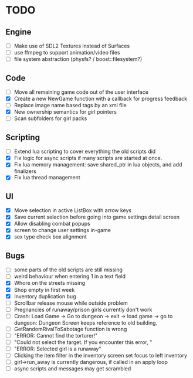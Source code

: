 # TODO
## Engine
* [ ] Make use of SDL2 Textures instead of Surfaces
* [ ] use ffmpeg to support animation/video files
* [ ] file system abstraction (physfs? / boost::filesystem?)

## Code
* [ ] Move all remaining game code out of the user interface
* [x] Create a new NewGame function with a callback for progress feedback
* [ ] Replace image name based tags by an xml file
* [x] New ownership semantics for girl pointers
* [ ] Scan subfolders for girl packs

## Scripting
* [ ] Extend lua scripting to cover everything the old scripts did
* [x] Fix logic for async scripts if many scripts are started at once.
* [x] Fix lua memory management: save shared_ptr in lua objects, and add finalizers
* [x] Fix lua thread management

## UI
* [x] Move selection in active ListBox with arrow keys
* [x] Save current selection before going into game settings detail screen
* [x] Allow disabling combat popups
* [x] screen to change user settings in-game
* [x] sex type check box alignment

## Bugs
* [ ] some parts of the old scripts are still missing
* [ ] weird behaviour when entering 1 in a text field
* [x] Whore on the streets missing
* [x] Shop empty in first week
* [x] Inventory duplication bug
* [ ] Scrollbar release mouse while outside problem
* [ ] Pregnancies of runaway/prison girls currently don't work
* [ ] Crash: Load Game -> Go to dungeon -> exit -> load game -> go to dungeon: Dungeon Screen keeps reference to old
        building.
* [ ] GetRandomRivalToSabotage function is wrong
* [ ] "ERROR: Cannot find the torturer!"
* [ ] "Could not select the target. If you encounter this error, "
* [ ] "ERROR: Selected girl is a runaway"
* [ ] Clicking the item filter in the inventory screen set focus to left inventory
* [ ] girl->run_away is currently dangerous, if called in an apply loop
* [ ] async scripts and messages may get scrambled